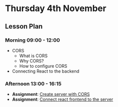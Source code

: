 # Thursday 4th November

## Lesson Plan

### Morning 09:00 - 12:00

+ CORS
  + What is CORS
  + Why CORS?
  + How to configure CORS
+ Connecting React to the backend

### Afternoon 13:00 - 16:15

+ **Assignment**: [Create server with CORS](https://github.com/GillesDCI/post-book-assignment)
+ **Assignment**: [Connect react frontend to the server](https://github.com/GillesDCI/post-book-assignment-frontend)
